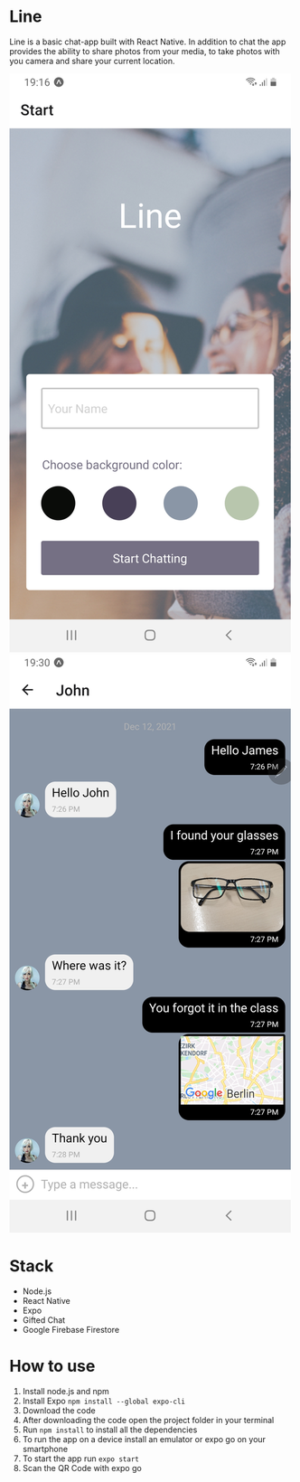 <h1>Line</h1>

Line is a basic chat-app built with React Native. In addition to chat the app provides the ability to share photos from your media, to take photos with you camera and share your current location.

<img src="./assets/readme.jpg">
<img src="./assets/readmee.jpg">


<h1>Stack</h1>

- Node.js
- React Native
- Expo
- Gifted Chat
- Google Firebase Firestore

<h1>How to use</h1>

1. Install node.js and npm
2. Install Expo `npm install --global expo-cli`
3. Download the code
4. After downloading the code open the project folder in your terminal
5. Run `npm install` to install all the dependencies
6. To run the app on a device install an emulator or expo go on your smartphone
7. To start the app run `expo start`
8. Scan the QR Code with expo go